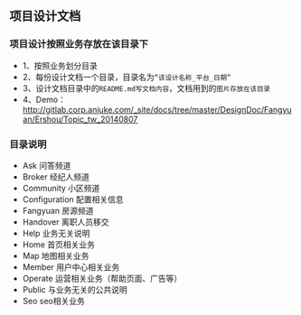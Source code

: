 ## 项目设计文档

### 项目设计按照业务存放在该目录下

* 1、按照业务划分目录
* 2、每份设计文档一个目录，目录名为`“该设计名称_平台_日期”`
* 3、设计文档目录中的`README.md写文档内容`，文档用到的`图片存放在该目录`
* 4、Demo：http://gitlab.corp.anjuke.com/_site/docs/tree/master/DesignDoc/Fangyuan/Ershou/Topic_tw_20140807

### 目录说明
* Ask 问答频道
* Broker 经纪人频道
* Community 小区频道
* Configuration 配置相关信息
* Fangyuan 房源频道
* Handover 离职人员移交
* Help 业务无关说明
* Home 首页相关业务
* Map 地图相关业务
* Member 用户中心相关业务
* Operate 运营相关业务（帮助页面、广告等）
* Public 与业务无关的公共说明
* Seo seo相关业务
